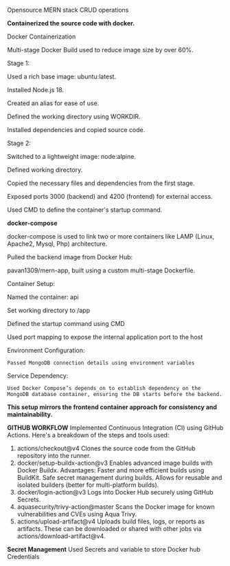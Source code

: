 Opensource MERN stack CRUD operations 

**Containerized the source code with docker.**

Docker Containerization

Multi-stage Docker Build used to reduce image size by over 60%.

Stage 1:

Used a rich base image: ubuntu:latest.

Installed Node.js 18.

Created an alias for ease of use.

Defined the working directory using WORKDIR.

Installed dependencies and copied source code.

Stage 2:

Switched to a lightweight image: node:alpine.

Defined working directory.

Copied the necessary files and dependencies from the first stage.

Exposed ports 3000 (backend) and 4200 (frontend) for external access.

Used CMD to define the container's startup command.

**docker-compose**

docker-compose is used to link two or more containers like LAMP (Linux, Apache2, Mysql, Php) architecture.

Pulled the backend image from Docker Hub:

pavan1309/mern-app, built using a custom multi-stage Dockerfile.

Container Setup:

  Named the container: api
  
  Set working directory to /app
  
  Defined the startup command using CMD
  
  Used port mapping to expose the internal application port to the host
  
  Environment Configuration:
  
    Passed MongoDB connection details using environment variables
    
Service Dependency:

    Used Docker Compose’s depends_on to establish dependency on the MongoDB database container, ensuring the DB starts before the backend.

**This setup mirrors the frontend container approach for consistency and maintainability.**

**GITHUB WORKFLOW**
Implemented Continuous Integration (CI) using GitHub Actions. Here's a breakdown of the steps and tools used:
1) actions/checkout@v4
    Clones the source code from the GitHub repository into the runner.
2) docker/setup-buildx-action@v3
    Enables advanced image builds with Docker Buildx.
    Advantages:
     Faster and more efficient builds using BuildKit.
     Safe secret management during builds.
     Allows for reusable and isolated builders (better for multi-platform builds).
3) docker/login-action@v3
    Logs into Docker Hub securely using GitHub Secrets.
4) aquasecurity/trivy-action@master
    Scans the Docker image for known vulnerabilities and CVEs using Aqua Trivy.
5) actions/upload-artifact@v4
    Uploads build files, logs, or reports as artifacts.
    These can be downloaded or shared with other jobs via actions/download-artifact@v4.

**Secret Management**
Used Secrets and variable to store Docker hub Credentials


